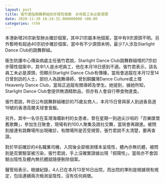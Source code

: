 ```yaml
---
layout: post
title: 張竹君指跳舞群組初步陽性個案　水吧員工未必是源頭
date: 2020-11-20 18:24:32.000000000 +08:00
categories: rthk
---
```


本港新增26宗新型肺炎確診個案，其中21宗屬本地個案，當中有9宗源頭不明。另外暫時有超過40宗初步確診個案，當中有不少源頭未明，最少7人涉及Starlight Dance Club的跳舞群組。

衞生防護中心傳染病處主任張竹君說，Starlight Dance Club跳舞群組增的7宗初步陽性個案中，其中1人是水吧員工，他在本月18日感到不適。張竹君表示，該名員工未必是源頭，但顯示Starlight Dance Club有傳播，當局會追蹤在本月12至14日曾到訪的人士，部份人為跳舞導師，曾到銅鑼灣Dance Culture或上環Heavenly Dance Club，當局正追蹤有關導師及學生。她提到，據她所知，Starlight Dance Club會提供無酒精飲品，但亦有人會自行帶食物進食。

張竹君說，昨日公布跳舞群組確診的75歲女商人，本月15日曾與家人到過香島道19號的香港高爾夫球會食飯。

另外，其中一名住在荃灣海壩新村的女患者，曾在星期一到過尖沙咀的「百樂匯懷舊歌舞」，參加生日聚會，現場有約100人聚集及跳社交舞，當局會再跟進。被問到接連有跳舞場所出現確診，有關場所是否受規管，張竹君說不太清楚，要再查證。

對於早前確診的4名職業司機，入院後全部檢測樣本呈陰性，體內亦無抗體，被問到是否實驗室被污染，張竹君說，手上沒確實證據出現「假陽性」，當局亦不會因驗出陰性及體內無抗體就隨便刪除個案。

醫管局表示，根據紀錄，4人已在本月13至16日出院，而出院的準則是根據現有規定，包括連續兩次檢測呈陰性，沒有任何病徵。
